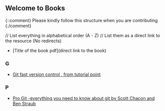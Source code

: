 ## Welcome to <Insert File name> Books

{::comment}
Please kindly follow this structure when you are contributing
{:/comment}

// List everything in alphabetical order (A - Z)
// List them as a direct link to the resource (No redirects)

- [Title of the book pdf](direct link to the book)

### G
- [Git fast version control , from tutorial point](https://drive.google.com/file/d/19ZsDpmERUPjhG5FWVbd8g1d8TFShdzRv/view?usp=sharing)


### P
- [Pro Git -everything you need to know about git by Scott Chacon and Ben Straub](https://drive.google.com/file/d/1-1pmgP4_XsDC_Vyv9CuaLdVlB4eRt4b5/view?usp=sharing)